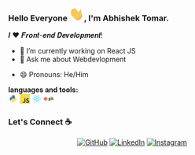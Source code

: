 ### Hello Everyone <img src="https://raw.githubusercontent.com/ABSphreak/ABSphreak/master/gifs/Hi.gif" width="30px">, I'm Abhishek Tomar.


𝑰 ❤️ 𝑭𝒓𝒐𝒏𝒕-𝒆𝒏𝒅 𝑫𝒆𝒗𝒆𝒍𝒐𝒑𝒎𝒆𝒏𝒕!

- 🌱 I’m currently working on React JS
- 💬 Ask me about Webdevlopment
<!-- - 📫 How to reach me: ... -->
- 😄 Pronouns: He/Him


**languages and tools:**  
<code><img height="20" src="https://raw.githubusercontent.com/github/explore/80688e429a7d4ef2fca1e82350fe8e3517d3494d/topics/python/python.png"></code>
<code><img height="20" src="https://raw.githubusercontent.com/github/explore/80688e429a7d4ef2fca1e82350fe8e3517d3494d/topics/javascript/javascript.png"></code>
<code><img height="20" src="https://raw.githubusercontent.com/github/explore/80688e429a7d4ef2fca1e82350fe8e3517d3494d/topics/react/react.png"></code>
<code><img height="20" src="https://raw.githubusercontent.com/github/explore/80688e429a7d4ef2fca1e82350fe8e3517d3494d/topics/git/git.png"></code>

### Let's Connect :coffee:
<p align="center">
	<a href="https://github.com/Thakur-15x"><img src="https://img.icons8.com/bubbles/50/000000/github.png" alt="GitHub"/></a>
	<a href="https://www.linkedin.com/in/abhishek-tomar-4011b6191/"><img src="https://img.icons8.com/bubbles/50/000000/linkedin.png" alt="LinkedIn"/></a>
	<a href="https://www.instagram.com/__mind_flayer__/"><img src="https://img.icons8.com/bubbles/50/000000/instagram.png" alt="Instagram"/></a>
</p>

